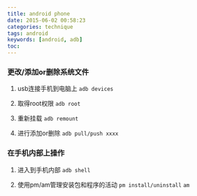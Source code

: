 ```yaml
---
title: android phone
date: 2015-06-02 00:58:23
categories: technique
tags: android
keywords: [android, adb]
toc:
---
```


### 更改/添加or删除系统文件

1. usb连接手机到电脑上
`adb devices`

2. 取得root权限
`adb root`

3. 重新挂载
`adb remount`

4. 进行添加or删除
`adb pull/push xxxx`

<!-- more -->

### 在手机内部上操作

1. 进入到手机内部
`adb shell`

2. 使用pm/am管理安装包和程序的活动
`pm install/uninstall`
`am`
